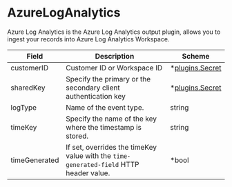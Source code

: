 # AzureLogAnalytics

Azure Log Analytics is the Azure Log Analytics output plugin, allows you to ingest your records into Azure Log Analytics Workspace.


| Field | Description | Scheme |
| ----- | ----------- | ------ |
| customerID | Customer ID or Workspace ID | *[plugins.Secret](../secret.md) |
| sharedKey | Specify the primary or the secondary client authentication key | *[plugins.Secret](../secret.md) |
| logType | Name of the event type. | string |
| timeKey | Specify the name of the key where the timestamp is stored. | string |
| timeGenerated | If set, overrides the timeKey value with the `time-generated-field` HTTP header value. | *bool |
